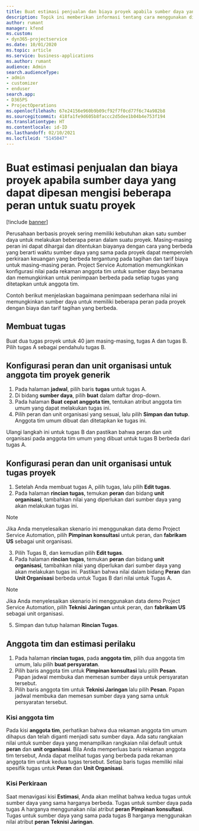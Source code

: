 ```yaml
---
title: Buat estimasi penjualan dan biaya proyek apabila sumber daya yang dapat dipesan mengisi beberapa peran untuk suatu proyek
description: Topik ini memberikan informasi tentang cara menggunakan dimensi harga untuk mendukung harga dan biaya untuk sumber daya yang mengisi beberapa peran pada satu proyek.
author: rumant
manager: kfend
ms.custom:
- dyn365-projectservice
ms.date: 10/01/2020
ms.topic: article
ms.service: business-applications
ms.author: rumant
audience: Admin
search.audienceType:
- admin
- customizer
- enduser
search.app:
- D365PS
- ProjectOperations
ms.openlocfilehash: 67e24156e960b9b09cf92f7f0cd77f6c74a982b8
ms.sourcegitcommit: 418fa1fe9d605b8faccc2d5dee1b04b4e753f194
ms.translationtype: HT
ms.contentlocale: id-ID
ms.lasthandoff: 02/10/2021
ms.locfileid: "5145047"
---
```

# <a name="estimate-project-sales-and-costs-when-a-bookable-resource-fills-multiple-roles-for-a-project"></a>Buat estimasi penjualan dan biaya proyek apabila sumber daya yang dapat dipesan mengisi beberapa peran untuk suatu proyek 

[!include [banner](../includes/psa-now-project-operations.md)]

Perusahaan berbasis proyek sering memiliki kebutuhan akan satu sumber daya untuk melakukan beberapa peran dalam suatu proyek. Masing-masing peran ini dapat dihargai dan ditentukan biayanya dengan cara yang berbeda yang berarti waktu sumber daya yang sama pada proyek dapat memperoleh perkiraan keuangan yang berbeda tergantung pada tagihan dan tarif biaya untuk masing-masing peran. Project Service Automation memungkinkan konfigurasi nilai pada rekaman anggota tim untuk sumber daya bernama dan memungkinkan untuk penimpaan berbeda pada setiap tugas yang ditetapkan untuk anggota tim.

Contoh berikut menjelaskan bagaimana penimpaan sederhana nilai ini memungkinkan sumber daya untuk memiliki beberapa peran pada proyek dengan biaya dan tarif tagihan yang berbeda.

## <a name="create-tasks"></a>Membuat tugas
Buat dua tugas proyek untuk 40 jam masing-masing, tugas A dan tugas B. Pilih tugas A sebagai pendahulu tugas B.

## <a name="set-up-role-and-organization-unit-for-a-generic-project-team-member"></a>Konfigurasi peran dan unit organisasi untuk anggota tim proyek generik

1. Pada halaman **jadwal**, pilih baris **tugas** untuk tugas A. 
2. Di bidang **sumber daya**, pilih **buat** dalam daftar drop-down.
3. Pada halaman **Buat cepat anggota tim**, tentukan atribut anggota tim umum yang dapat melakukan tugas ini.
4. Pilih peran dan unit organisasi yang sesuai, lalu pilih **Simpan dan tutup**. Anggota tim umum dibuat dan ditetapkan ke tugas ini. 

Ulangi langkah ini untuk tugas B dan pastikan bahwa peran dan unit organisasi pada anggota tim umum yang dibuat untuk tugas B berbeda dari tugas A. 

## <a name="set-up-role-and-organization-unit-for-a-project-task"></a>Konfigurasi peran dan unit organisasi untuk tugas proyek

1. Setelah Anda membuat tugas A, pilih tugas, lalu pilih **Edit tugas**.
2. Pada halaman **rincian tugas**, temukan **peran** dan bidang **unit organisasi**, tambahkan nilai yang diperlukan dari sumber daya yang akan melakukan tugas ini. 

  > [!NOTE]
  > Jika Anda menyelesaikan skenario ini menggunakan data demo Project Service Automation, pilih **Pimpinan konsultasi** untuk peran, dan **fabrikam US** sebagai unit organisasi.

3. Pilih Tugas B, dan kemudian pilih **Edit tugas**.
4. Pada halaman **rincian tugas**, temukan **peran** dan bidang **unit organisasi**, tambahkan nilai yang diperlukan dari sumber daya yang akan melakukan tugas ini. Pastikan bahwa nilai dalam bidang **Peran** dan **Unit Organisasi** berbeda untuk Tugas B dari nilai untuk Tugas A. 

  > [!NOTE]
  > Jika Anda menyelesaikan skenario ini menggunakan data demo Project Service Automation, pilih **Teknisi Jaringan** untuk peran, dan **fabrikam US** sebagai unit organisasi.

5. Simpan dan tutup halaman **Rincian Tugas**. 

## <a name="team-member-and-estimates-behavior"></a>Anggota tim dan estimasi perilaku 

1. Pada halaman **rincian tugas**, pada **anggota tim**, pilih dua anggota tim umum, lalu pilih **buat persyaratan**. 
2. Pilih baris anggota tim untuk **Pimpinan konsultasi** lalu pilih **Pesan**. Papan jadwal membuka dan memesan sumber daya untuk persyaratan tersebut.
3. Pilih baris anggota tim untuk **Teknisi Jaringan** lalu pilih **Pesan**. Papan jadwal membuka dan memesan sumber daya yang sama untuk persyaratan tersebut.

### <a name="team-member-grid"></a>Kisi anggota tim 
Pada kisi **anggota tim**, perhatikan bahwa dua rekaman anggota tim umum dihapus dan telah diganti menjadi satu sumber daya. Ada satu rangkaian nilai untuk sumber daya yang menampilkan rangkaian nilai default untuk **peran** dan **unit organisasi**.
Bila Anda memperluas baris rekaman anggota tim tersebut, Anda dapat melihat tugas yang berbeda pada rekaman anggota tim untuk kedua tugas tersebut. Setiap baris tugas memiliki nilai spesifik tugas untuk **Peran** dan **Unit Organisasi**. 

### <a name="estimates-grid"></a>Kisi Perkiraan 
Saat menavigasi kisi **Estimasi**, Anda akan melihat bahwa kedua tugas untuk sumber daya yang sama harganya berbeda.
Tugas untuk sumber daya pada tugas A harganya menggunakan nilai atribut **peran** **Pimpinan konsultasi**. Tugas untuk sumber daya yang sama pada tugas B harganya menggunakan nilai atribut **peran** **Teknisi Jaringan**.

